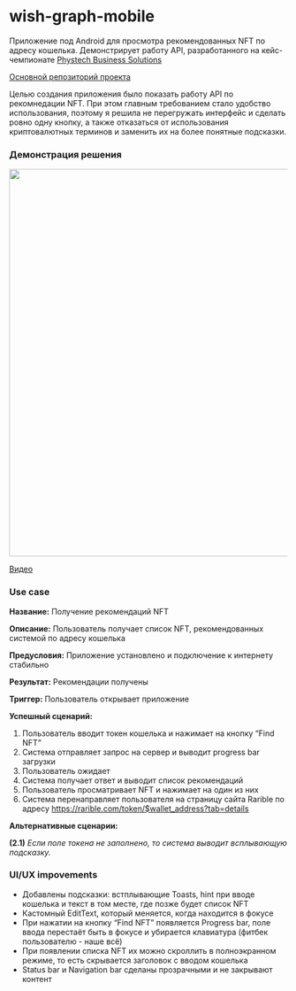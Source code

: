 # wish-graph-mobile
Приложение под Android для просмотра рекомендованных NFT по адресу кошелька. Демонстрирует работу API, разработанного на кейс-чемпионате [Phystech Business Solutions](https://phystechbs.ru/)

[Основной репозиторий проекта](https://github.com/comet-team/wish-graph-description)

Целью создания приложения было показать работу API по рекомнедации NFT. При этом главным требованием стало удобство использования, поэтому я решила не перегружать интерфейс и сделать ровно одну кнопку, а также отказаться от использования криптовалютных терминов и заменить их на более понятные подсказки. 

### Демонстрация решения
<img src="https://github.com/comet-team/wish-graph-description/blob/main/img/Wish%20Graph%20Mobile%20Screens.png" width="700" />

[Видео](https://disk.yandex.ru/i/iVbhsky4qRDbBg)

### Use case
**Название:** Получение рекомендаций NFT

**Описание:** Пользователь получает список NFT, рекомендованных системой по адресу кошелька

**Предусловия:** Приложение установлено и подключение к интернету стабильно 

**Результат:** Рекомендации получены

**Триггер:** Пользователь открывает приложение

**Успешный сценарий:**

1. Пользователь вводит токен кошелька и нажимает на кнопку “Find NFT” 
2. Система отправляет запрос на сервер и выводит progress bar загрузки
3. Пользователь ожидает
4. Система получает ответ и выводит список рекомендаций 
5. Пользователь просматривает NFT и нажимает на один из них
6. Система перенаправляет пользователя на страницу сайта Rarible по адресу https://rarible.com/token/$wallet_address?tab=details

**Альтернативные сценарии:**  

**(2.1)** *Если поле токена не заполнено, то система выводит всплывающую подсказку.*


### UI/UX impovements
+ Добавлены подсказки: встплывающие Toasts, hint при вводе кошелька и текст в том месте, где позже будет список NFT
+ Кастомный EditText, который меняется, когда находится в фокусе
+ При нажатии на кнопку “Find NFT” появляется Progress bar, поле ввода перестаёт быть в фокусе и убирается клавиатура (фитбек пользователю - наше всё)
+ При появлении списка NFT их можно скроллить в полноэкранном режиме, то есть скрывается заголовок с вводом кошелька
+ Status bar и Navigation bar сделаны прозрачными и не закрывают контент
